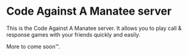 # Code Against A Manatee server
This is the Code Against A Manatee server. It allows you to play call & response
games with your friends quickly and easily.

More to come soon™.
